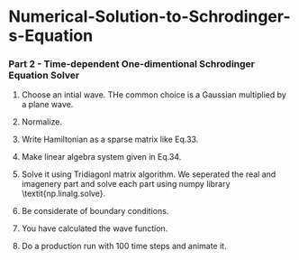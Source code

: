 # Numerical-Solution-to-Schrodinger-s-Equation

### Part 2 - Time-dependent One-dimentional Schrodinger Equation Solver

1. Choose an intial wave. THe common choice is a Gaussian multiplied by a plane wave.

2. Normalize.
3. Write Hamiltonian as a sparse matrix like Eq.33.
4. Make linear algebra system given in Eq.34.
5. Solve it using Tridiagonl matrix algorithm. We seperated the real and imagenery part and solve each part using numpy library \textit{np.linalg.solve}. 
6. Be considerate of boundary conditions.
7. You have calculated the wave function.
8. Do a production run with 100 time steps and animate it.

